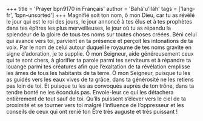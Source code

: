 +++
title = 'Prayer bpn9170 in Français'
author = 'Bahá'u'lláh'
tags = ['lang-fr', 'bpn-unsorted']
+++
Magnifié soit ton nom, ô mon Dieu, car tu as révélé le jour qui est le roi des jours, le jour annoncé à tes élus et à tes prophètes dans tes épîtres les plus merveilleuses, le jour où tu as répandu la splendeur de la gloire de tous tes noms sur toutes choses créées. Béni celui qui avance vers toi, parvient en ta présence et perçoit les intonations de ta voix.
Par le nom de celui autour duquel le royaume de tes noms gravite en signe d’adoration, je te supplie. Ô mon Seigneur, aide généreusement ceux qui te sont chers, à glorifier ta parole parmi tes serviteurs et à répandre ta louange parmi tes créatures afin que l’exaltation de ta révélation emplisse les âmes de tous les habitants de ta terre.
Ô mon Seigneur, puisque tu les as guidés vers les eaux vives de ta grâce, dans ta générosité ne les retiens pas loin de toi. Et puisque tu les as convoqués auprès de ton trône, dans ta tendre bonté ne les éconduis pas. Envoie-leur ce qui les détachera entièrement de tout sauf de toi. 
 Qu’ils puissent s’élever vers le ciel de ta proximité et se tourner vers toi malgré l’influence de l’oppresseur et les conseils de ceux qui ont renié ton Être très auguste et très puissant !
